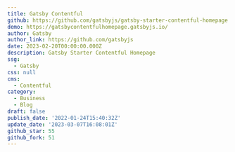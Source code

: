 ```yaml
---
title: Gatsby Contentful
github: https://github.com/gatsbyjs/gatsby-starter-contentful-homepage
demo: https://gatsbycontentfulhomepage.gatsbyjs.io/
author: Gatsby
author_link: https://github.com/gatsbyjs
date: 2023-02-20T00:00:00.000Z
description: Gatsby Starter Contentful Homepage
ssg:
  - Gatsby
css: null
cms:
  - Contentful
category:
  - Business
  - Blog
draft: false
publish_date: '2022-01-24T15:40:32Z'
update_date: '2023-03-07T16:08:01Z'
github_star: 55
github_fork: 51
---
```

